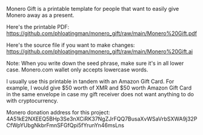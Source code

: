 Monero Gift is a printable template for people that want to easily give Monero away as a present.

Here's the printable PDF: https://github.com/phloatingman/monero_gift/raw/main/Monero%20Gift.pdf

Here's the source file if you want to make changes: https://github.com/phloatingman/monero_gift/raw/main/Monero%20Gift.ai

Note: When you write down the seed phrase, make sure it's in all lower case. Monero.com wallet only accepts lowercase words.

I usually use this printable in tandem with an Amazon Gift Card. For example, I would give $50 worth of XMR and $50 worth Amazon Gift Card in the same envelope in case my gift receiver does not want anything to do with cryptocurrency.

Monero donation address for this project:
4A51kE2NXEEQ5BHp3Se3nXCiRK37NgZJrFQQ7BusaXvWSaVrbSXWA9j32PCfWpYUbgNkbrFmnSFGfQpi5fYrunYn46msLns
